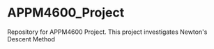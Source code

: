 # APPM4600_Project
Repository for APPM4600 Project. This project investigates Newton's Descent Method
